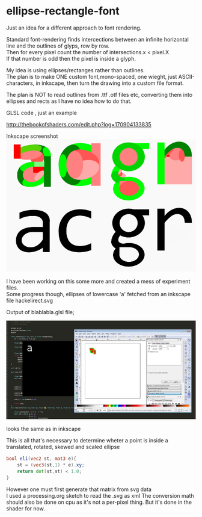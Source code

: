 # ellipse-rectangle-font
Just an idea for a different approach to font rendering.

Standard font-rendering finds intercections between an infinite horizontal line and the outlines of glyps, row by row.  
Then for every pixel count the number of intersections.x < pixel.X  
If that number is odd then the pixel is inside a glyph.  

My idea is using ellipses/rectanges rather than outlines.   
The plan is to make ONE custom font,mono-spaced, one wieght, just ASCII-characters, in inkscape,
then turn the drawing into a custom file format.  

The plan is NOT to read outlines from .ttf .otf files etc, converting them into ellipses and rects as I have no idea how to do that.   
  
GLSL code , just an example
  
http://thebookofshaders.com/edit.php?log=170904133835  
  
Inkscape screenshot  
![example](https://raw.githubusercontent.com/Prince-Polka/ellipse-rect-font/master/ellipse%20rect%20font.png)  

I have been working on this some more and created a mess of experiment files.  
Some progress though, ellipses of lowercase 'a' fetched from an inkscape file hackelirect.svg  

Output of blablabla.glsl file;

![lowercasea](https://raw.githubusercontent.com/Prince-Polka/ellipse-rect-font/master/blabla.png)  

looks the same as in inkscape

This is all that's necessary to determine wheter a point is inside a translated, rotated, skewed and scaled ellipse  
  
```glsl
bool eli(vec2 st, mat3 e){
    st = (vec3(st,1) * e).xy;
    return dot(st,st) < 1.0;
}
```
  
However one must first generate that matrix from svg data  
I used a processing.org sketch to read the .svg as xml 
The conversion math should also be done on cpu as it's not a per-pixel thing.
But it's done in the shader for now.
